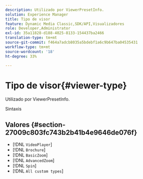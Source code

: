 ```yaml
---
description: Utilizado por ViewerPresetInfo.
solution: Experience Manager
title: Tipo de visor
feature: Dynamic Media Classic,SDK/API,Visualizadores
role: Developer,Administrator
exl-id: 35a11828-d188-4025-8133-154437ba2466
translation-type: tm+mt
source-git-commit: f464a7adcb8035a5bdebf1a6c9b647ba04535431
workflow-type: tm+mt
source-wordcount: '18'
ht-degree: 33%

---
```


# Tipo de visor{#viewer-type}

Utilizado por ViewerPresetInfo.

Sintaxis

## Valores {#section-27009c803fc743b2b41b4e9646de076f}

* [!DNL `VideoPlayer`]
* [!DNL `Brochure`]
* [!DNL `BasicZoom`]
* [!DNL `AdvancedZoom`]
* [!DNL `Spin`]
* [!DNL `All custom types`]
